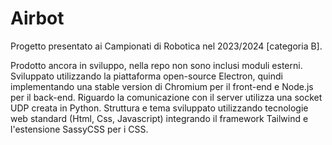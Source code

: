 # Airbot
Progetto presentato ai Campionati di Robotica nel 2023/2024 [categoria B].

Prodotto ancora in sviluppo, nella repo non sono inclusi moduli esterni.
Sviluppato utilizzando la piattaforma open-source Electron, quindi implementando una stable version di Chromium per il front-end e Node.js per il back-end.
Riguardo la comunicazione con il server utilizza una socket UDP creata in Python.
Struttura e tema sviluppato utilizzando tecnologie web standard (Html, Css, Javascript) integrando il framework Tailwind e l'estensione SassyCSS per i CSS.
